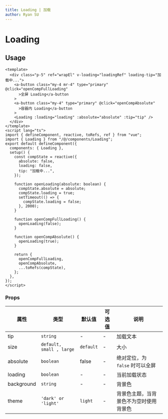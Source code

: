 ```yaml
---
title: Loading | 加载
author: Ryan SU
---
```


# Loading

## Usage

```vue
<template>
  <div class="p-5" ref="wrapEl" v-loading="loadingRef" loading-tip="加载中...">
    <a-button class="my-4 mr-4" type="primary" @click="openCompFullLoading"
      >全屏 Loading</a-button
    >
    <a-button class="my-4" type="primary" @click="openCompAbsolute"
      >容器内 Loading</a-button
    >
    <Loading :loading="loading" :absolute="absolute" :tip="tip" />
  </div>
</template>
<script lang="ts">
import { defineComponent, reactive, toRefs, ref } from "vue";
import { Loading } from "/@/components/Loading";
export default defineComponent({
  components: { Loading },
  setup() {
    const compState = reactive({
      absolute: false,
      loading: false,
      tip: "加载中...",
    });

    function openLoading(absolute: boolean) {
      compState.absolute = absolute;
      compState.loading = true;
      setTimeout(() => {
        compState.loading = false;
      }, 2000);
    }

    function openCompFullLoading() {
      openLoading(false);
    }

    function openCompAbsolute() {
      openLoading(true);
    }

    return {
      openCompFullLoading,
      openCompAbsolute,
      ...toRefs(compState),
    };
  },
});
</script>
```

### Props

| 属性       | 类型                     | 默认值    | 可选值 | 说明                                   |
| ---------- | ------------------------ | --------- | ------ | -------------------------------------- |
| tip        | `string`                 | -         | -      | 加载文本                               |
| size       | `default, small , large` | `default` | -      | 大小                                   |
| absolute   | `boolean`                | false     | -      | 绝对定位，为 `false` 时可以全屏        |
| loading    | `boolean`                | -         | -      | 当前加载状态                           |
| background | `string`                 | -         | -      | 背景色                                 |
| theme      | `'dark' or 'light'`      | `light`   | -      | 背景色主题，当背景色不为空时使用背景色 |
